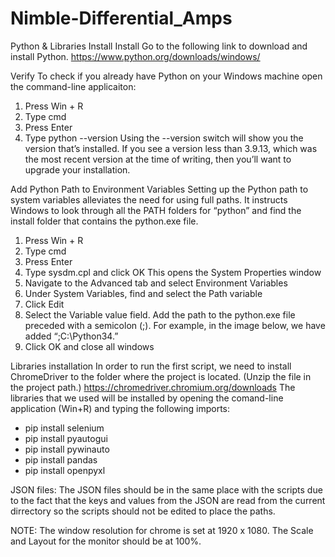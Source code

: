 # Nimble-Differential_Amps

Python & Libraries Install
Install
Go to the following link to download and install Python.
https://www.python.org/downloads/windows/


Verify
To check if you already have Python on your Windows machine open the command-line applicaiton:

1. Press Win + R
2. Type cmd
3. Press Enter
4. Type python --version
Using the --version switch will show you the version that’s installed. If you see a version less than 3.9.13, which was the most recent version at the time of writing, then you’ll want to upgrade your installation.


Add Python Path to Environment Variables
Setting up the Python path to system variables alleviates the need for using full paths. It instructs Windows to look through all the PATH folders for “python” and find the install folder that contains the python.exe file.

1. Press Win + R
2. Type cmd
3. Press Enter
4. Type sysdm.cpl and click OK This opens the System Properties window
5. Navigate to the Advanced tab and select Environment Variables
6. Under System Variables, find and select the Path variable
7. Click Edit
8. Select the Variable value field. Add the path to the python.exe file preceded with a semicolon (;). For example, in the image below, we have added “;C:\Python34.”
9. Click OK and close all windows


Libraries installation
In order to run the first script, we need to install ChromeDriver to the folder where the project is located. (Unzip the file in the project path.)
https://chromedriver.chromium.org/downloads
The libraries that we used will be installed by opening the comand-line application (Win+R) and typing the following imports:

- pip install selenium
- pip install pyautogui
- pip install pywinauto
- pip install pandas
- pip install openpyxl

JSON files:
The JSON files should be in the same place with the scripts due to the fact that the keys and values from the JSON are read from the current dirrectory so the scripts should not be edited to place the paths.


NOTE:  The window resolution for chrome is set at 1920 x 1080. The Scale and Layout for the monitor should be at 100%.
